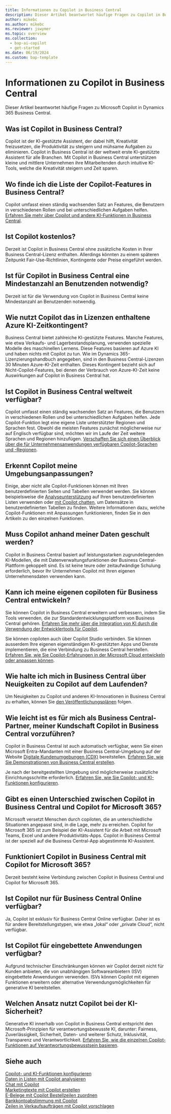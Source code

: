 ```yaml
---
title: Informationen zu Copilot in Business Central
description: Dieser Artikel beantwortet häufige Fragen zu Copilot in Business Central.
author: mikebc
ms.author: mikebc
ms.reviewer: jswymer
ms.topic: overview
ms.collection:
  - bap-ai-copilot
  - get-started
ms.date: 06/19/2024
ms.custom: bap-template
---
```


# <a name="about-copilot-in-business-central"></a>Informationen zu Copilot in Business Central

Dieser Artikel beantwortet häufige Fragen zu Microsoft Copilot in Dynamics 365 Business Central.

## <a name="what-is-copilot-in-business-central"></a>Was ist Copilot in Business Central?

Copilot ist der KI-gestützte Assistent, der dabei hilft, Kreativität freizusetzen, die Produktivität zu steigern und mühsame Aufgaben zu eliminieren. Copilot in Business Central ist der weltweit erste KI-gestützte Assistent für alle Branchen. Mit Copilot in Business Central unterstützen kleine und mittlere Unternehmen ihre Mitarbeitenden durch intuitive KI-Tools, welche die Kreativität steigern und Zeit sparen.

## <a name="where-can-i-find-the-list-of-copilot-features-in-business-central"></a>Wo finde ich die Liste der Copilot-Features in Business Central?

Copilot umfasst einen ständig wachsenden Satz an Features, die Benutzern in verschiedenen Rollen und bei unterschiedlichen Aufgaben helfen. [Erfahren Sie mehr über Copilot und andere KI-Funktionen in Business Central](https://aka.ms/BCAI).

## <a name="is-copilot-free"></a>Ist Copilot kostenlos?

Derzeit ist Copilot in Business Central ohne zusätzliche Kosten in Ihrer Business Central-Lizenz enthalten. Allerdings könnten zu einem späteren Zeitpunkt Fair-Use-Richtlinien, Kontingente oder Preise eingeführt werden.

## <a name="does-copilot-in-business-central-require-a-minimum-number-of-users"></a>Ist für Copilot in Business Central eine Mindestanzahl an Benutzenden notwendig?

Derzeit ist für die Verwendung von Copilot in Business Central keine Mindestanzahl an Benutzenden notwendig.

## <a name="how-does-copilot-use-the-azure-ai-time-quota-that-is-included-with-licenses"></a>Wie nutzt Copilot das in Lizenzen enthaltene Azure KI-Zeitkontingent?

Business Central bietet zahlreiche KI-gestützte Features. Manche Features, wie etwa Verkaufs- und Lagerbestandsplanung, verwenden spezielle Modelle des maschinellen Lernens. Diese Features basieren auf Azure KI und haben nichts mit Copilot zu tun. Wie im Dynamics 365-Lizenzierungshandbuch angegeben, sind in den Business Central-Lizenzen 30 Minuten Azure-KI-Zeit enthalten. Dieses Kontingent bezieht sich auf Nicht-Copilot-Features, bei denen der Verbrauch von Azure-KI-Zeit keine Auswirkungen auf Copilot in Business Central hat.

## <a name="is-copilot-in-business-central-available-worldwide"></a>Ist Copilot in Business Central weltweit verfügbar?

Copilot umfasst einen ständig wachsenden Satz an Features, die Benutzern in verschiedenen Rollen und bei unterschiedlichen Aufgaben helfen. Jede Copilot-Funktion legt eine eigene Liste unterstützter Regionen und Sprachen fest. Obwohl die meisten Features zunächst möglicherweise nur auf Englisch verfügbar sind, möchten wir im Laufe der Zeit weitere Sprachen und Regionen hinzufügen. [Verschaffen Sie sich einen Überblick über die für Unternehmensanwendungen verfügbaren Copilot-Sprachen und -Regionen](https://dynamics.microsoft.com/availability-reports/copilotreport).

## <a name="is-copilot-aware-of-my-environment-customizations"></a>Erkennt Copilot meine Umgebungsanpassungen?

Einige, aber nicht alle Copilot-Funktionen können mit Ihren benutzerdefinierten Seiten und Tabellen verwendet werden. Sie können beispielsweise die [Analyseunterstützung](analysis-assist.md) auf Ihren benutzerdefinierten Listen verwenden oder [mit Copilot chatten](chat-with-copilot.md), um Datensätze in benutzerdefinierten Tabellen zu finden. Weitere Informationen dazu, welche Copilot-Funktionen mit Anpassungen funktionieren, finden Sie in den Artikeln zu den einzelnen Funktionen.

## <a name="does-copilot-have-to-be-trained-on-my-data"></a>Muss Copilot anhand meiner Daten geschult werden?

Copilot in Business Central basiert auf leistungsstarken zugrundeliegenden KI-Modellen, die mit Datenverwaltungsfunktionen der Business Central-Plattform gekoppelt sind. Es ist keine teure oder zeitaufwändige Schulung erforderlich, bevor Ihr Unternehmen Copilot mit Ihren eigenen Unternehmensdaten verwenden kann.

## <a name="can-i-develop-my-own-copilots-for-business-central"></a>Kann ich meine eigenen copiloten für Business Central entwickeln?

Sie können Copilot in Business Central erweitern und verbessern, indem Sie Tools verwenden, die zur Standardentwicklungsplattform von Business Central gehören. [Erfahren Sie mehr über die Integration von KI durch die Verwendung der Entwicklertools für Copilot](/dynamics365/business-central/dev-itpro/developer/ai-integration-landing-page).

Sie können copiloten auch über Copilot Studio verbinden. Sie können ausserdem Ihre eigenen eigenständigen KI-gestützten Apps und Dienste implementieren, die eine Verbindung zu Business Central herstellen. [Erfahren Sie, wie Sie Copilot-Erfahrungen in der Microsoft Cloud entwickeln oder anpassen können](/microsoft-cloud/dev/copilot/overview).

## <a name="how-do-i-stay-up-with-the-latest-news-about-copilot-in-business-central"></a>Wie halte ich mich in Business Central über Neuigkeiten zu Copilot auf dem Laufenden?

Um Neuigkeiten zu Copilot und anderen KI-Innovationen in Business Central zu erhalten, können Sie [den Veröffentlichungsplänen](https://aka.ms/BCReleasePlan) folgen.

## <a name="as-a-business-central-partner-how-easily-can-i-demonstrate-copilot-in-business-central-to-my-customers"></a>Wie leicht ist es für mich als Business Central-Partner, meiner Kundschaft Copilot in Business Central vorzuführen?

Copilot in Business Central ist auch automatisch verfügbar, wenn Sie einen Microsoft Entra-Mandanten mit einer Business Central-Umgebung auf der Website [Digitale Kundenumgebungen (CDX)](https://aka.ms/CDX) bereitstellen. [Erfahren Sie, wie Sie Demonstrationen von Business Central erstellen](/dynamics365/business-central/dev-itpro/administration/demo-environment).

Je nach der bereitgestellten Umgebung sind möglicherweise zusätzliche Einrichtungsschritte erforderlich. [Erfahren Sie, wie Sie Copilot- und KI-Funktionen konfigurieren](/dynamics365/business-central/enable-ai).

## <a name="is-there-a-difference-between-copilot-in-business-central-and-copilot-for-microsoft-365"></a>Gibt es einen Unterschied zwischen Copilot in Business Central und Copilot for Microsoft 365?

Microsoft versetzt Menschen durch copiloten, die an unterschiedliche Situationen angepasst sind, in die Lage, mehr zu erreichen. Copilot for Microsoft 365 ist zum Beispiel der KI-Assistent für die Arbeit mit Microsoft Teams, Excel und andere Produktivitäts-Apps. Copilot in Business Central ist der speziell auf die Business Central-App abgestimmte KI-Assistent.

## <a name="does-copilot-in-business-central-work-with-copilot-for-microsoft-365"></a>Funktioniert Copilot in Business Central mit Copilot for Microsoft 365?

Derzeit besteht keine Verbindung zwischen Copilot in Business Central und Copilot for Microsoft 365.

## <a name="is-copilot-available-for-business-central-online-only"></a>Ist Copilot nur für Business Central Online verfügbar?

Ja, Copilot ist exklusiv für Business Central Online verfügbar. Daher ist es für andere Bereitstellungstypen, wie etwa „lokal“ oder „private Cloud“, nicht verfügbar.

## <a name="is-copilot-available-to-embed-applications"></a>Ist Copilot für eingebettete Anwendungen verfügbar?

Aufgrund technischer Einschränkungen können wir Copilot derzeit nicht für Kunden anbieten, die von unabhängigen Softwareanbietern (ISV) eingebettete Anwendungen verwenden. ISVs können Copilot mit eigenen Funktionen erweitern oder alternative Verwendungsmöglichkeiten für generative KI bereitstellen.

## <a name="how-does-copilot-approach-ai-safety"></a>Welchen Ansatz nutzt Copilot bei der KI-Sicherheit?

Generative KI innerhalb von Copilot in Business Central entspricht den Microsoft-Prinzipien für verantwortungsbewusste KI, darunter: Fairness, Zuverlässigkeit, Sicherheit, Daten- und weiterer Schutz, Inklusivität, Transparenz und Verantwortlichkeit. [Erfahren Sie, wie die einzelnen Copilot-Funktionen auf Verantwortungsbewusstsein basieren](responsible-ai-overview.md).

## <a name="see-also"></a>Siehe auch

[Copilot- und KI-Funktionen konfigurieren](enable-ai.md)  
[Daten in Listen mit Copilot analysieren](analysis-assist.md)  
[Chat mit Copilot](chat-with-copilot.md)  
[Marketingtexte mit Copilot erstellen](item-marketing-text.md)  
[E-Belege mit Copilot Bestellzeilen zuordnen](map-edocuments-with-copilot.md)  
[Bankkontoabstimmung mit Copilot](bank-reconciliation-with-copilot.md)  
[Zeilen in Verkaufsaufträgen mit Copilot vorschlagen](sales-suggest-sales-lines-with-copilot.md)
